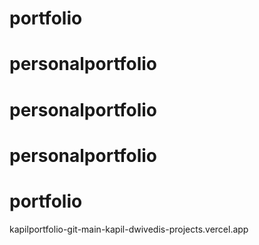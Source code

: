 ﻿# portfolio
 
# personalportfolio
# personalportfolio
# personalportfolio
# portfolio
kapilportfolio-git-main-kapil-dwivedis-projects.vercel.app
